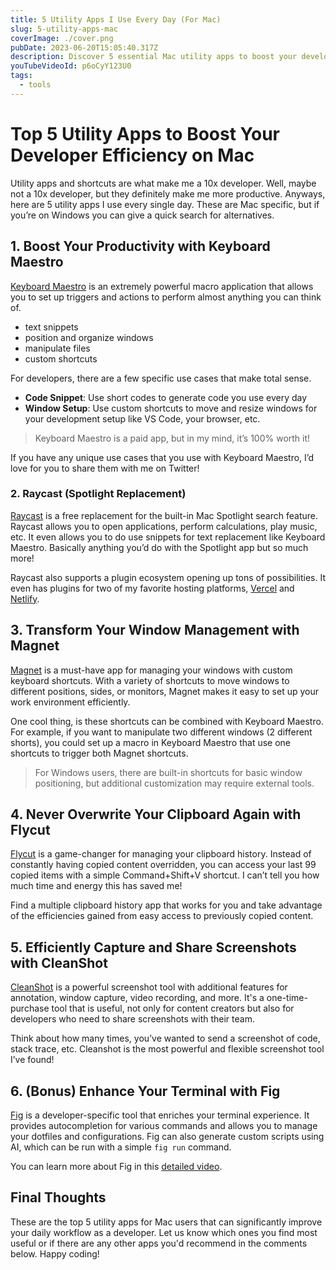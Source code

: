 ```yaml
---
title: 5 Utility Apps I Use Every Day (For Mac)
slug: 5-utility-apps-mac
coverImage: ./cover.png
pubDate: 2023-06-20T15:05:40.317Z
description: Discover 5 essential Mac utility apps to boost your developer efficiency and streamline your workflow like Keyboard Maestro, Raycast, and more.
youTubeVideoId: p6oCyY123U0
tags:
  - tools
---
```


# Top 5 Utility Apps to Boost Your Developer Efficiency on Mac

Utility apps and shortcuts are what make me a 10x developer. Well, maybe not a 10x developer, but they definitely make me more productive. Anyways, here are 5 utility apps I use every single day. These are Mac specific, but if you’re on Windows you can give a quick search for alternatives.

## 1. Boost Your Productivity with Keyboard Maestro

[Keyboard Maestro](https://www.keyboardmaestro.com/main/) is an extremely powerful macro application that allows you to set up triggers and actions to perform almost anything you can think of.

- text snippets
- position and organize windows
- manipulate files
- custom shortcuts

For developers, there are a few specific use cases that make total sense.

- **Code Snippet**: Use short codes to generate code you use every day
- **Window Setup**: Use custom shortcuts to move and resize windows for your development setup like VS Code, your browser, etc.

> Keyboard Maestro is a paid app, but in my mind, it’s 100% worth it!

If you have any unique use cases that you use with Keyboard Maestro, I’d love for you to share them with me on Twitter!

### 2. Raycast (Spotlight Replacement)

[Raycast](https://raycast.com/) is a free replacement for the built-in Mac Spotlight search feature. Raycast allows you to open applications, perform calculations, play music, etc. It even allows you to do use snippets for text replacement like Keyboard Maestro. Basically anything you’d do with the Spotlight app but so much more!

Raycast also supports a plugin ecosystem opening up tons of possibilities. It even has plugins for two of my favorite hosting platforms, [Vercel](https://vercel.com/) and [Netlify](https://www.netlify.com/).

## 3. Transform Your Window Management with Magnet

[Magnet](https://magnet.crowdcafe.com/) is a must-have app for managing your windows with custom keyboard shortcuts. With a variety of shortcuts to move windows to different positions, sides, or monitors, Magnet makes it easy to set up your work environment efficiently.

One cool thing, is these shortcuts can be combined with Keyboard Maestro. For example, if you want to manipulate two different windows (2 different shorts), you could set up a macro in Keyboard Maestro that use one shortcuts to trigger both Magnet shortcuts.

> For Windows users, there are built-in shortcuts for basic window positioning, but additional customization may require external tools.

## 4. Never Overwrite Your Clipboard Again with Flycut

[Flycut](https://apps.apple.com/us/app/flycut-clipboard-manager/id442160987?mt=12) is a game-changer for managing your clipboard history. Instead of constantly having copied content overridden, you can access your last 99 copied items with a simple Command+Shift+V shortcut. I can’t tell you how much time and energy this has saved me!

Find a multiple clipboard history app that works for you and take advantage of the efficiencies gained from easy access to previously copied content.

## 5. Efficiently Capture and Share Screenshots with CleanShot

[CleanShot](https://cleanshot.com/) is a powerful screenshot tool with additional features for annotation, window capture, video recording, and more. It's a one-time-purchase tool that is useful, not only for content creators but also for developers who need to share screenshots with their team.

Think about how many times, you’ve wanted to send a screenshot of code, stack trace, etc. Cleanshot is the most powerful and flexible screenshot tool I’ve found!

## 6. (Bonus) Enhance Your Terminal with Fig

[Fig](https://fig.io/) is a developer-specific tool that enriches your terminal experience. It provides autocompletion for various commands and allows you to manage your dotfiles and configurations. Fig can also generate custom scripts using AI, which can be run with a simple `fig run` command.

You can learn more about Fig in this [detailed video](https://youtu.be/zuZfm1aKmWw).

## Final Thoughts

These are the top 5 utility apps for Mac users that can significantly improve your daily workflow as a developer. Let us know which ones you find most useful or if there are any other apps you'd recommend in the comments below. Happy coding!
